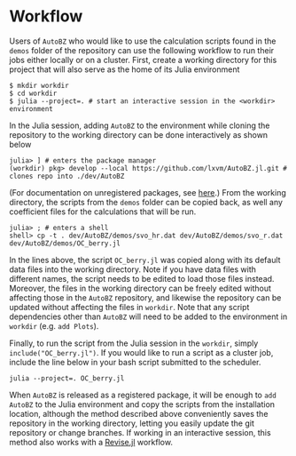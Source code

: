 # Workflow

Users of `AutoBZ` who would like to use the calculation scripts found in the
`demos` folder of the repository can use the following workflow to run their
jobs either locally or on a cluster. First, create a working directory for this
project that will also serve as the home of its Julia environment
```
$ mkdir workdir
$ cd workdir
$ julia --project=. # start an interactive session in the <workdir> environment
```
In the Julia session, adding `AutoBZ` to the environment while cloning the
repository to the working directory can be done interactively as shown below
```
julia> ] # enters the package manager
(workdir) pkg> develop --local https://github.com/lxvm/AutoBZ.jl.git # clones repo into ./dev/AutoBZ
```
(For documentation on unregistered packages, see
[here](https://pkgdocs.julialang.org/v1/managing-packages/#Adding-unregistered-packages).)
From the working directory, the scripts from the `demos` folder can be copied
back, as well any coefficient files for the calculations that will be run.
```
julia> ; # enters a shell
shell> cp -t . dev/AutoBZ/demos/svo_hr.dat dev/AutoBZ/demos/svo_r.dat dev/AutoBZ/demos/OC_berry.jl
```
In the lines above, the script `OC_berry.jl` was copied along with its default
data files into the working directory. Note if you have data files with
different names, the script needs to be edited to load those files instead.
Moreover, the files in the working directory can be freely edited without
affecting those in the `AutoBZ` repository, and likewise the repository can be
updated without affecting the files in `workdir`. Note that any script
dependencies other than `AutoBZ` will need to be added to the environment in
`workdir` (e.g. `add Plots`).

Finally, to run the script from the Julia session in the `workdir`, simply
`include("OC_berry.jl")`. If you would like to run a script as a cluster job,
include the line below in your bash script submitted to the scheduler.
```
julia --project=. OC_berry.jl
```
When `AutoBZ` is released as a registered package, it will be enough to `add
AutoBZ` to the Julia environment and copy the scripts from the installation
location, although the method described above conveniently saves the repository
in the working directory, letting you easily update the git repository or change
branches. If working in an interactive session, this method also works with a
[Revise.jl](https://timholy.github.io/Revise.jl/stable/) workflow.